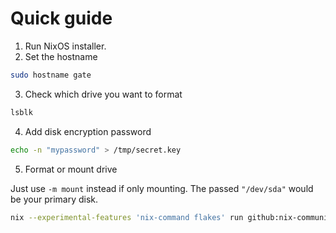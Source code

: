 # Quick guide

1. Run NixOS installer.
2. Set the hostname

```sh
sudo hostname gate
```
3. Check which drive you want to format

```sh
lsblk
```
4. Add disk encryption password

```sh
echo -n "mypassword" > /tmp/secret.key
```

5. Format or mount drive

Just use `-m mount` instead if only mounting.
The passed `"/dev/sda"` would be your primary disk.

```sh
nix --experimental-features 'nix-command flakes' run github:nix-community/disko -- -m zap_create_mount --arg 'disks = ["/dev/sda"]'
```

